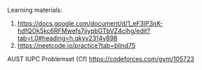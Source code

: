 Learning materials:
1. https://docs.google.com/document/d/1_eF3IP3nK-hdfQOk5kc6RFMwefs7jjypbGTbVZ4cihg/edit?tab=t.0#heading=h.qkyv2314y898
2. https://neetcode.io/practice?tab=blind75

AUST IUPC Problemset (Cf)
https://codeforces.com/gym/105723
